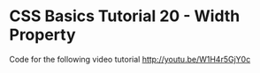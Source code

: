 CSS Basics Tutorial 20 - Width Property
=======================================

Code for the following video tutorial http://youtu.be/W1H4r5GjY0c
